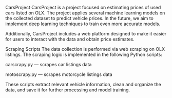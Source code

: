 CarsProject
CarsProject is a project focused on estimating prices of used cars listed on OLX. The project applies several machine learning models on the collected dataset to predict vehicle prices. In the future, we aim to implement deep learning techniques to train even more accurate models.

Additionally, CarsProject includes a web platform designed to make it easier for users to interact with the data and obtain price estimates.

Scraping Scripts
The data collection is performed via web scraping on OLX listings. The scraping logic is implemented in the following Python scripts:

carscrapy.py — scrapes car listings data

motoscrapy.py — scrapes motorcycle listings data

These scripts extract relevant vehicle information, clean and organize the data, and save it for further processing and model training.

